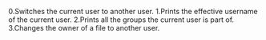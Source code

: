 0.Switches the current user to another user.
1.Prints the effective username of the current user.
2.Prints all the groups the current user is part of.
3.Changes the owner of a file to another user.
